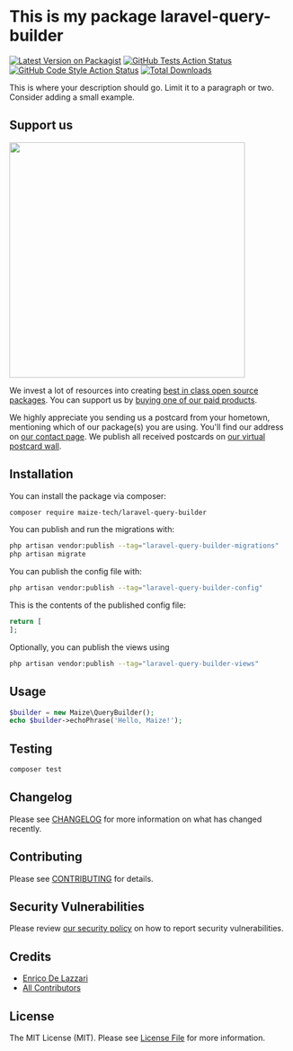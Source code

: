 # This is my package laravel-query-builder

[![Latest Version on Packagist](https://img.shields.io/packagist/v/maize-tech/laravel-query-builder.svg?style=flat-square)](https://packagist.org/packages/maize-tech/laravel-query-builder)
[![GitHub Tests Action Status](https://img.shields.io/github/actions/workflow/status/maize-tech/laravel-query-builder/run-tests.yml?branch=main&label=tests&style=flat-square)](https://github.com/maize-tech/laravel-query-builder/actions?query=workflow%3Arun-tests+branch%3Amain)
[![GitHub Code Style Action Status](https://img.shields.io/github/actions/workflow/status/maize-tech/laravel-query-builder/fix-php-code-style-issues.yml?branch=main&label=code%20style&style=flat-square)](https://github.com/maize-tech/laravel-query-builder/actions?query=workflow%3A"Fix+PHP+code+style+issues"+branch%3Amain)
[![Total Downloads](https://img.shields.io/packagist/dt/maize-tech/laravel-query-builder.svg?style=flat-square)](https://packagist.org/packages/maize-tech/laravel-query-builder)

This is where your description should go. Limit it to a paragraph or two. Consider adding a small example.

## Support us

[<img src="https://github-ads.s3.eu-central-1.amazonaws.com/laravel-query-builder.jpg?t=1" width="419px" />](https://spatie.be/github-ad-click/laravel-query-builder)

We invest a lot of resources into creating [best in class open source packages](https://spatie.be/open-source). You can support us by [buying one of our paid products](https://spatie.be/open-source/support-us).

We highly appreciate you sending us a postcard from your hometown, mentioning which of our package(s) you are using. You'll find our address on [our contact page](https://spatie.be/about-us). We publish all received postcards on [our virtual postcard wall](https://spatie.be/open-source/postcards).

## Installation

You can install the package via composer:

```bash
composer require maize-tech/laravel-query-builder
```

You can publish and run the migrations with:

```bash
php artisan vendor:publish --tag="laravel-query-builder-migrations"
php artisan migrate
```

You can publish the config file with:

```bash
php artisan vendor:publish --tag="laravel-query-builder-config"
```

This is the contents of the published config file:

```php
return [
];
```

Optionally, you can publish the views using

```bash
php artisan vendor:publish --tag="laravel-query-builder-views"
```

## Usage

```php
$builder = new Maize\QueryBuilder();
echo $builder->echoPhrase('Hello, Maize!');
```

## Testing

```bash
composer test
```

## Changelog

Please see [CHANGELOG](CHANGELOG.md) for more information on what has changed recently.

## Contributing

Please see [CONTRIBUTING](CONTRIBUTING.md) for details.

## Security Vulnerabilities

Please review [our security policy](../../security/policy) on how to report security vulnerabilities.

## Credits

- [Enrico De Lazzari](https://github.com/enricodelazzari)
- [All Contributors](../../contributors)

## License

The MIT License (MIT). Please see [License File](LICENSE.md) for more information.
